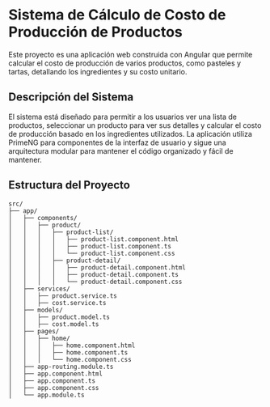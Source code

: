 # Sistema de Cálculo de Costo de Producción de Productos

Este proyecto es una aplicación web construida con Angular que permite calcular el costo de producción de varios productos, como pasteles y tartas, detallando los ingredientes y su costo unitario. 

## Descripción del Sistema

El sistema está diseñado para permitir a los usuarios ver una lista de productos, seleccionar un producto para ver sus detalles y calcular el costo de producción basado en los ingredientes utilizados. La aplicación utiliza PrimeNG para componentes de la interfaz de usuario y sigue una arquitectura modular para mantener el código organizado y fácil de mantener.

## Estructura del Proyecto

```plaintext
src/
├── app/
│   ├── components/
│   │   ├── product/
│   │   │   ├── product-list/
│   │   │   │   ├── product-list.component.html
│   │   │   │   ├── product-list.component.ts
│   │   │   │   └── product-list.component.css
│   │   │   ├── product-detail/
│   │   │   │   ├── product-detail.component.html
│   │   │   │   ├── product-detail.component.ts
│   │   │   │   └── product-detail.component.css
│   ├── services/
│   │   ├── product.service.ts
│   │   ├── cost.service.ts
│   ├── models/
│   │   ├── product.model.ts
│   │   ├── cost.model.ts
│   ├── pages/
│   │   ├── home/
│   │   │   ├── home.component.html
│   │   │   ├── home.component.ts
│   │   │   └── home.component.css
│   ├── app-routing.module.ts
│   ├── app.component.html
│   ├── app.component.ts
│   ├── app.component.css
│   └── app.module.ts